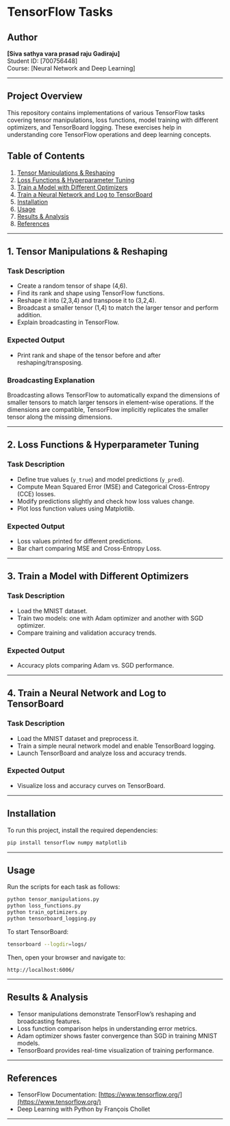 # TensorFlow Tasks

## Author
**[Siva sathya vara prasad raju Gadiraju]**  
Student ID: [700756448]  
Course: [Neural Network and Deep Learning]  

---

## Project Overview
This repository contains implementations of various TensorFlow tasks covering tensor manipulations, loss functions, model training with different optimizers, and TensorBoard logging. These exercises help in understanding core TensorFlow operations and deep learning concepts.

## Table of Contents
1. [Tensor Manipulations & Reshaping](#tensor-manipulations--reshaping)
2. [Loss Functions & Hyperparameter Tuning](#loss-functions--hyperparameter-tuning)
3. [Train a Model with Different Optimizers](#train-a-model-with-different-optimizers)
4. [Train a Neural Network and Log to TensorBoard](#train-a-neural-network-and-log-to-tensorboard)
5. [Installation](#installation)
6. [Usage](#usage)
7. [Results & Analysis](#results--analysis)
8. [References](#references)

---

## 1. Tensor Manipulations & Reshaping
### Task Description
- Create a random tensor of shape (4,6).
- Find its rank and shape using TensorFlow functions.
- Reshape it into (2,3,4) and transpose it to (3,2,4).
- Broadcast a smaller tensor (1,4) to match the larger tensor and perform addition.
- Explain broadcasting in TensorFlow.

### Expected Output
- Print rank and shape of the tensor before and after reshaping/transposing.

### Broadcasting Explanation
Broadcasting allows TensorFlow to automatically expand the dimensions of smaller tensors to match larger tensors in element-wise operations. If the dimensions are compatible, TensorFlow implicitly replicates the smaller tensor along the missing dimensions.

---

## 2. Loss Functions & Hyperparameter Tuning
### Task Description
- Define true values (`y_true`) and model predictions (`y_pred`).
- Compute Mean Squared Error (MSE) and Categorical Cross-Entropy (CCE) losses.
- Modify predictions slightly and check how loss values change.
- Plot loss function values using Matplotlib.

### Expected Output
- Loss values printed for different predictions.
- Bar chart comparing MSE and Cross-Entropy Loss.

---

## 3. Train a Model with Different Optimizers
### Task Description
- Load the MNIST dataset.
- Train two models: one with Adam optimizer and another with SGD optimizer.
- Compare training and validation accuracy trends.

### Expected Output
- Accuracy plots comparing Adam vs. SGD performance.

---

## 4. Train a Neural Network and Log to TensorBoard
### Task Description
- Load the MNIST dataset and preprocess it.
- Train a simple neural network model and enable TensorBoard logging.
- Launch TensorBoard and analyze loss and accuracy trends.

### Expected Output
- Visualize loss and accuracy curves on TensorBoard.

---

## Installation
To run this project, install the required dependencies:
```bash
pip install tensorflow numpy matplotlib
```

---

## Usage
Run the scripts for each task as follows:
```bash
python tensor_manipulations.py
python loss_functions.py
python train_optimizers.py
python tensorboard_logging.py
```
To start TensorBoard:
```bash
tensorboard --logdir=logs/
```
Then, open your browser and navigate to:
```
http://localhost:6006/
```

---

## Results & Analysis
- Tensor manipulations demonstrate TensorFlow’s reshaping and broadcasting features.
- Loss function comparison helps in understanding error metrics.
- Adam optimizer shows faster convergence than SGD in training MNIST models.
- TensorBoard provides real-time visualization of training performance.

---

## References
- TensorFlow Documentation: [https://www.tensorflow.org/](https://www.tensorflow.org/)
- Deep Learning with Python by François Chollet

---

